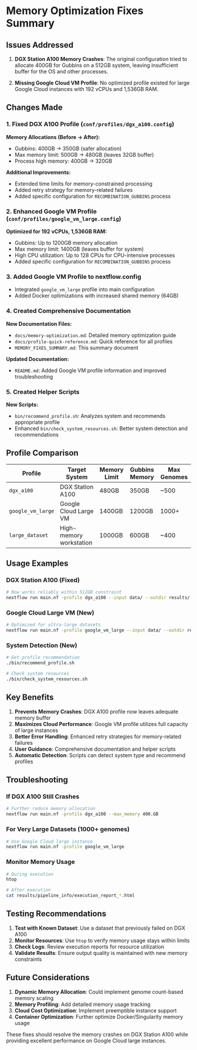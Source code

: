 # Memory Optimization Fixes Summary

## Issues Addressed

1. **DGX Station A100 Memory Crashes**: The original configuration tried to allocate 400GB for Gubbins on a 512GB system, leaving insufficient buffer for the OS and other processes.

2. **Missing Google Cloud VM Profile**: No optimized profile existed for large Google Cloud instances with 192 vCPUs and 1,536GB RAM.

## Changes Made

### 1. Fixed DGX A100 Profile (`conf/profiles/dgx_a100.config`)

**Memory Allocations (Before → After):**
- Gubbins: 400GB → 350GB (safer allocation)
- Max memory limit: 500GB → 480GB (leaves 32GB buffer)
- Process high memory: 400GB → 320GB

**Additional Improvements:**
- Extended time limits for memory-constrained processing
- Added retry strategy for memory-related failures
- Added specific configuration for `RECOMBINATION_GUBBINS` process

### 2. Enhanced Google VM Profile (`conf/profiles/google_vm_large.config`)

**Optimized for 192 vCPUs, 1,536GB RAM:**
- Gubbins: Up to 1200GB memory allocation
- Max memory limit: 1400GB (leaves buffer for system)
- High CPU utilization: Up to 128 CPUs for CPU-intensive processes
- Added specific configuration for `RECOMBINATION_GUBBINS` process

### 3. Added Google VM Profile to nextflow.config

- Integrated `google_vm_large` profile into main configuration
- Added Docker optimizations with increased shared memory (64GB)

### 4. Created Comprehensive Documentation

**New Documentation Files:**
- `docs/memory-optimization.md`: Detailed memory optimization guide
- `docs/profile-quick-reference.md`: Quick reference for all profiles
- `MEMORY_FIXES_SUMMARY.md`: This summary document

**Updated Documentation:**
- `README.md`: Added Google VM profile information and improved troubleshooting

### 5. Created Helper Scripts

**New Scripts:**
- `bin/recommend_profile.sh`: Analyzes system and recommends appropriate profile
- Enhanced `bin/check_system_resources.sh`: Better system detection and recommendations

## Profile Comparison

| Profile | Target System | Memory Limit | Gubbins Memory | Max Genomes |
|---------|---------------|--------------|----------------|-------------|
| `dgx_a100` | DGX Station A100 | 480GB | 350GB | ~500 |
| `google_vm_large` | Google Cloud Large VM | 1400GB | 1200GB | 1000+ |
| `large_dataset` | High-memory workstation | 1000GB | 600GB | ~400 |

## Usage Examples

### DGX Station A100 (Fixed)
```bash
# Now works reliably within 512GB constraint
nextflow run main.nf -profile dgx_a100 --input data/ --outdir results/
```

### Google Cloud Large VM (New)
```bash
# Optimized for ultra-large datasets
nextflow run main.nf -profile google_vm_large --input data/ --outdir results/
```

### System Detection (New)
```bash
# Get profile recommendation
./bin/recommend_profile.sh

# Check system resources
./bin/check_system_resources.sh
```

## Key Benefits

1. **Prevents Memory Crashes**: DGX A100 profile now leaves adequate memory buffer
2. **Maximizes Cloud Performance**: Google VM profile utilizes full capacity of large instances
3. **Better Error Handling**: Enhanced retry strategies for memory-related failures
4. **User Guidance**: Comprehensive documentation and helper scripts
5. **Automatic Detection**: Scripts can detect system type and recommend profiles

## Troubleshooting

### If DGX A100 Still Crashes
```bash
# Further reduce memory allocation
nextflow run main.nf -profile dgx_a100 --max_memory 400.GB
```

### For Very Large Datasets (1000+ genomes)
```bash
# Use Google Cloud large instance
nextflow run main.nf -profile google_vm_large
```

### Monitor Memory Usage
```bash
# During execution
htop

# After execution
cat results/pipeline_info/execution_report_*.html
```

## Testing Recommendations

1. **Test with Known Dataset**: Use a dataset that previously failed on DGX A100
2. **Monitor Resources**: Use `htop` to verify memory usage stays within limits
3. **Check Logs**: Review execution reports for resource utilization
4. **Validate Results**: Ensure output quality is maintained with new memory constraints

## Future Considerations

1. **Dynamic Memory Allocation**: Could implement genome count-based memory scaling
2. **Memory Profiling**: Add detailed memory usage tracking
3. **Cloud Cost Optimization**: Implement preemptible instance support
4. **Container Optimization**: Further optimize Docker/Singularity memory usage

These fixes should resolve the memory crashes on DGX Station A100 while providing excellent performance on Google Cloud large instances.